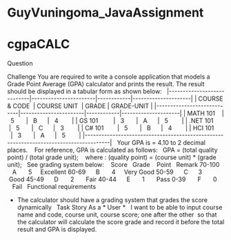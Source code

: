 # GuyVuningoma_JavaAssignment

# cgpaCALC

Question 

Challenge
You are required to write a console application that models a Grade Point Average (GPA) calculator and prints the result.
The result should be displayed in a tabular form as shown below:
 
|----------------------------|-----------------------|------------|---------------------|
| COURSE & CODE  | COURSE UNIT  | GRADE | GRADE-UNIT |
|----------------------------|-----------------------|------------|---------------------|
| MATH 101       |   5       |   B      |   4        |
| GS 101         |   3       |   A      |   5        |
| .NET 101       |   5       |   C      |   3        |
| C# 101         |   5       |   B      |   4        |
| HCI 101        |   3       |   A      |   5        |
|---------------------------------------------------------------------------------------|
 
Your GPA is = 4.10 to 2 decimal places. 
 
For reference, GPA is calculated as follows:
 
GPA = (total quality point) / (total grade unit); 
 
where :
(quality point) = (course unit) * (grade unit);
 
See grading system below: 
 
Score    Grade    Point   Remark
70-100     A       5     Excellent
60-69      B       4     Very Good
50-59      C       3       Good
45-49      D       2       Fair
40-44      E       1       Pass
0-39       F       0       Fail
 
Functional requirements
- The calculator should have a grading system that grades the score dynamically
 
Task Story
As a * User *  
I want to be able to input course name and code, course unit, course score; one after the other 
so that the calculator will calculate the score grade and record it before the total result and GPA is displayed.
